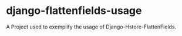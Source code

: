 django-flattenfields-usage
==========================

A Project used to exemplify the usage of Django-Hstore-FlattenFields.
